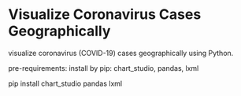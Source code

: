 # Visualize Coronavirus Cases Geographically
visualize coronavirus (COVID-19) cases geographically using Python. 

pre-requirements:
install by pip: chart_studio, pandas, lxml

pip install chart_studio pandas lxml

